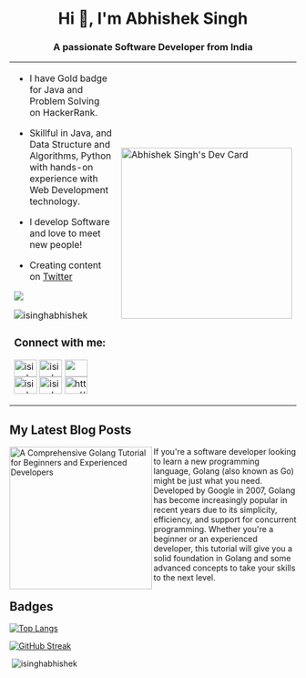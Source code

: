 <!-- - 👋 Hi, I’m @isinghabhishek
- 👀 I’m interested in ...
- 🌱 I’m currently learning ...
- 💞️ I’m looking to collaborate on ...
- 📫 How to reach me ... -->
<h1 align="center">Hi 👋, I'm Abhishek Singh</h1>
<h3 align="center">A passionate Software Developer from India</h3>
<table style="border: none;">
<tr>
<td>
 
- I have Gold badge for Java and Problem Solving on HackerRank.
 
- Skillful in Java, and Data Structure and Algorithms, Python with 
 hands-on experience with Web Development technology.
 
- I develop Software and love to meet new people!
 
- Creating content on [Twitter](https://twitter.com/isinghabhishek1)
 
<a href="https://twitter.com/isinghabhishek1" target="_blank" rel="noreferrer"><img 
src="https://img.shields.io/twitter/follow/isinghabhishek1?logo=twitter&style=for-the-badge&color=0891b2&labelColor=1c1917"/></a> 
 
<p align="left"> <img src="https://komarev.com/ghpvc/?username=isinghabhishek&label=Profile%20views&color=0e75b6&style=flat" alt="isinghabhishek" /> </p>

<h3 align="left">Connect with me:</h3>
<p align="left">
<a href="https://twitter.com/isinghabhishek1" target="blank"><img align="center" src="https://raw.githubusercontent.com/rahuldkjain/github-profile-readme-generator/master/src/images/icons/Social/twitter.svg" alt="isinghabhishek1" height="30" width="40" /></a>
<a href="https://linkedin.com/in/isinghabhishek/" target="blank"><img align="center" src="https://raw.githubusercontent.com/rahuldkjain/github-profile-readme-generator/master/src/images/icons/Social/linked-in-alt.svg" alt="isinghabhishek/" height="30" width="40" /></a>
<a href="https://hashnode.com/@abhiishek" target="_blank" rel="noreferrer"><img align="center" src="https://raw.githubusercontent.com/danielcranney/readme-generator/main/public/icons/socials/hashnode.svg" width="40" height="30" /></a>
<a href="https://www.hackerrank.com/isinghabhishek" target="blank"><img align="center" src="https://raw.githubusercontent.com/rahuldkjain/github-profile-readme-generator/master/src/images/icons/Social/hackerrank.svg" alt="isinghabhishek" height="30" width="40" /></a>
<a href="https://www.leetcode.com/isinghabhishek" target="blank"><img align="center" src="https://raw.githubusercontent.com/rahuldkjain/github-profile-readme-generator/master/src/images/icons/Social/leet-code.svg" alt="isinghabhishek" height="30" width="40" /></a>
<a href="https://auth.geeksforgeeks.org/user/isinghabhishek05/practice" target="blank"><img align="center" src="https://raw.githubusercontent.com/rahuldkjain/github-profile-readme-generator/master/src/images/icons/Social/geeks-for-geeks.svg" alt="https://auth.geeksforgeeks.org/user/isinghabhishek05/practice" height="30" width="40" /></a>
</p>
</td>
<td>
<a href="https://app.daily.dev/abhishekdev"><img src="https://api.daily.dev/devcards/b123d3498a0b4f1fbb1a98a09e1759f8.png?r=i7b" width="300" alt="Abhishek Singh's Dev Card"/></a>
</td>
</tr>
</table>

## My Latest Blog Posts
<!-- Hashnode Blog Start -->
<p align="left">
 <a href="https://abhiisheksingh.hashnode.dev/a-comprehensive-golang-tutorial-for-beginners-and-experienced-developers" title="A Comprehensive Golang Tutorial for Beginners and Experienced Developers" ><img src="https://cdn.hashnode.com/res/hashnode/image/upload/v1681474337660/f2f72d99-ea8b-42c7-9993-2433f4a4fc9c.png?w=1600&h=840&fit=crop&crop=entropy&auto=compress,format&format=webp" alt="A Comprehensive Golang Tutorial for Beginners and Experienced Developers" width="250px" align="left"/></a>
 <a href="https://abhiisheksingh.hashnode.dev/a-comprehensive-golang-tutorial-for-beginners-and-experienced-developers" title="A Comprehensive Golang Tutorial for Beginners and Experienced Developers" ><strong> </strong></a>
 <br\> If you're a software developer looking to learn a new programming language, Golang (also known as Go) might be just what you need. Developed by Google in 2007, Golang has become increasingly popular in recent years due to its simplicity, efficiency, and support for concurrent programming. Whether you're a beginner or an experienced developer, this tutorial will give you a solid foundation in Golang and some advanced concepts to take your skills to the next level. </p> <br\>
<!-- HashNode Blog End  -->
 

 ## Badges
[![Top Langs](https://github-readme-stats.vercel.app/api/top-langs/?username=isinghabhishek&layout=compact&theme=dark)](https://github.com/isinghabhishek/github-readme-stats)

[![GitHub Streak](https://streak-stats.demolab.com?user=isinghabhishek&theme=dark&mode=weekly)](https://git.io/streak-stats)

<p> &nbsp;<img src="https://github-readme-stats.vercel.app/api?username=isinghabhishek&theme=dark&show_icons=true&locale=en" alt="isinghabhishek"/> </p>

<!-- <p><img align="center" src="https://github-readme-streak-stats.herokuapp.com/?user=isinghabhishek&theme=dark" alt="isinghabhishek" /></p> -->
